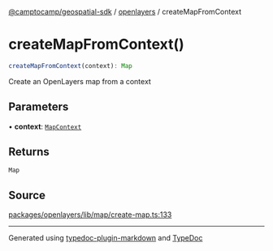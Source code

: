 [@camptocamp/geospatial-sdk](../../index.md) / [openlayers](../index.md) / createMapFromContext

# createMapFromContext()

```ts
createMapFromContext(context): Map
```

Create an OpenLayers map from a context

## Parameters

• **context**: [`MapContext`](../../core/interfaces/MapContext.md)

## Returns

`Map`

## Source

[packages/openlayers/lib/map/create-map.ts:133](https://github.com/jahow/geospatial-sdk/blob/dff8168/packages/openlayers/lib/map/create-map.ts#L133)

***

Generated using [typedoc-plugin-markdown](https://www.npmjs.com/package/typedoc-plugin-markdown) and [TypeDoc](https://typedoc.org/)
